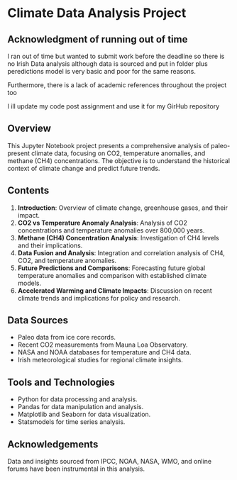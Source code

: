 # Climate Data Analysis Project

## Acknowledgment of running out of time
I ran out of time but wanted to submit work before the deadline so there is no Irish Data analysis although data is sourced and put in folder plus peredictions model is very basic and poor for the same reasons. 

Furthermore, there is a lack of academic references throughout the project too

I ill update my code post assignment and use it for my GirHub repository

## Overview
This Jupyter Notebook project presents a comprehensive analysis of paleo-present climate data, focusing on CO2, temperature anomalies, and methane (CH4) concentrations. The objective is to understand the historical context of climate change and predict future trends.

## Contents
1. **Introduction**: Overview of climate change, greenhouse gases, and their impact.
2. **CO2 vs Temperature Anomaly Analysis**: Analysis of CO2 concentrations and temperature anomalies over 800,000 years.
3. **Methane (CH4) Concentration Analysis**: Investigation of CH4 levels and their implications.
4. **Data Fusion and Analysis**: Integration and correlation analysis of CH4, CO2, and temperature anomalies.
5. **Future Predictions and Comparisons**: Forecasting future global temperature anomalies and comparison with established climate models.
6. **Accelerated Warming and Climate Impacts**: Discussion on recent climate trends and implications for policy and research.

## Data Sources
- Paleo data from ice core records.
- Recent CO2 measurements from Mauna Loa Observatory.
- NASA and NOAA databases for temperature and CH4 data.
- Irish meteorological studies for regional climate insights.

## Tools and Technologies
- Python for data processing and analysis.
- Pandas for data manipulation and analysis.
- Matplotlib and Seaborn for data visualization.
- Statsmodels for time series analysis.

## Acknowledgements
Data and insights sourced from IPCC, NOAA, NASA, WMO, and online forums have been instrumental in this analysis.